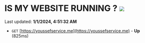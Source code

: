 # IS MY WEBSITE RUNNING ? [![](https://img.shields.io/static/v1?label=Sponsor&message=%E2%9D%A4&logo=GitHub&color=%23fe8e86)](https://github.com/sponsors/<username>)

Last updated: **1/1/2024, 4:51:32 AM**

- `GET` [https://youssefservice.me](https://youssefservice.me) - **Up** (825ms)
